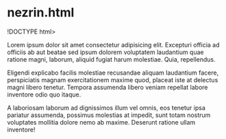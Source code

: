 # nezrin.html
!DOCTYPE html>
<html>
<head>
    <meta charset="UTF-8">
    <title>YAZILIM KODLAMA</title>
</head>
<body>
    <p>Lorem ipsum dolor sit amet consectetur adipisicing elit. Excepturi officia ad officiis ab aut beatae sed ipsum dolorem voluptatem laudantium quae ratione magni, laborum, aliquid fugiat harum molestiae. Quia, repellendus.</p>
    <p>Eligendi explicabo facilis molestiae recusandae aliquam laudantium facere, perspiciatis magnam exercitationem maxime quod, placeat iste at delectus magni libero tenetur. Tempora assumenda libero veniam repellat labore inventore odio quo itaque.</p>
    <p>A laboriosam laborum ad dignissimos illum vel omnis, eos tenetur ipsa pariatur assumenda, possimus molestias at impedit, sunt totam nostrum voluptates mollitia dolore nemo ab maxime. Deserunt ratione ullam inventore!</p>
</body>
</html>
